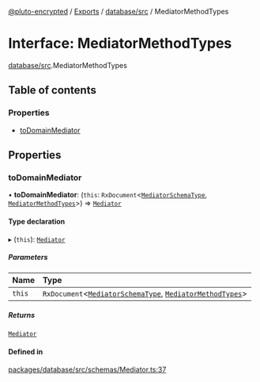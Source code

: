 [@pluto-encrypted](../README.md) / [Exports](../modules.md) / [database/src](../modules/database_src.md) / MediatorMethodTypes

# Interface: MediatorMethodTypes

[database/src](../modules/database_src.md).MediatorMethodTypes

## Table of contents

### Properties

- [toDomainMediator](database_src.MediatorMethodTypes.md#todomainmediator)

## Properties

### toDomainMediator

• **toDomainMediator**: (`this`: `RxDocument`\<[`MediatorSchemaType`](database_src.MediatorSchemaType.md), [`MediatorMethodTypes`](database_src.MediatorMethodTypes.md)\>) => [`Mediator`](database_src.WALLET_SDK_DOMAIN.Mediator.md)

#### Type declaration

▸ (`this`): [`Mediator`](database_src.WALLET_SDK_DOMAIN.Mediator.md)

##### Parameters

| Name | Type |
| :------ | :------ |
| `this` | `RxDocument`\<[`MediatorSchemaType`](database_src.MediatorSchemaType.md), [`MediatorMethodTypes`](database_src.MediatorMethodTypes.md)\> |

##### Returns

[`Mediator`](database_src.WALLET_SDK_DOMAIN.Mediator.md)

#### Defined in

[packages/database/src/schemas/Mediator.ts:37](https://github.com/atala-community-projects/pluto-encrypted/blob/f75084b/packages/database/src/schemas/Mediator.ts#L37)
